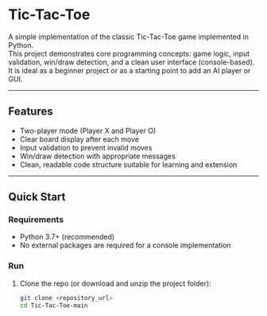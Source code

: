 # Tic-Tac-Toe

A simple implementation of the classic Tic-Tac-Toe game implemented in Python.  
This project demonstrates core programming concepts: game logic, input validation, win/draw detection, and a clean user interface (console-based). It is ideal as a beginner project or as a starting point to add an AI player or GUI.

---

## Features

- Two-player mode (Player X and Player O)
- Clear board display after each move
- Input validation to prevent invalid moves
- Win/draw detection with appropriate messages
- Clean, readable code structure suitable for learning and extension

---

## Quick Start

### Requirements
- Python 3.7+ (recommended)
- No external packages are required for a console implementation

### Run
1. Clone the repo (or download and unzip the project folder):
   ```bash
   git clone <repository_url>
   cd Tic-Tac-Toe-main
